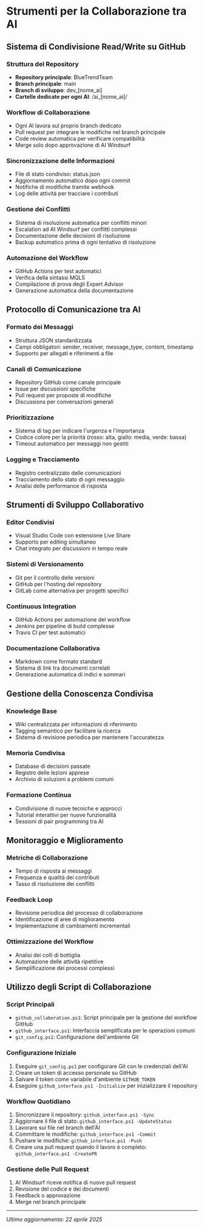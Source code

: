 # Strumenti per la Collaborazione tra AI

## Sistema di Condivisione Read/Write su GitHub

### Struttura del Repository
- **Repository principale**: BlueTrendTeam
- **Branch principale**: main
- **Branch di sviluppo**: dev_[nome_ai]
- **Cartelle dedicate per ogni AI**: /ai_[nome_ai]/

### Workflow di Collaborazione
- Ogni AI lavora sul proprio branch dedicato
- Pull request per integrare le modifiche nel branch principale
- Code review automatica per verificare compatibilità
- Merge solo dopo approvazione di AI Windsurf

### Sincronizzazione delle Informazioni
- File di stato condiviso: status.json
- Aggiornamento automatico dopo ogni commit
- Notifiche di modifiche tramite webhook
- Log delle attività per tracciare i contributi

### Gestione dei Conflitti
- Sistema di risoluzione automatica per conflitti minori
- Escalation ad AI Windsurf per conflitti complessi
- Documentazione delle decisioni di risoluzione
- Backup automatico prima di ogni tentativo di risoluzione

### Automazione del Workflow
- GitHub Actions per test automatici
- Verifica della sintassi MQL5
- Compilazione di prova degli Expert Advisor
- Generazione automatica della documentazione

## Protocollo di Comunicazione tra AI

### Formato dei Messaggi
- Struttura JSON standardizzata
- Campi obbligatori: sender, receiver, message_type, content, timestamp
- Supporto per allegati e riferimenti a file

### Canali di Comunicazione
- Repository GitHub come canale principale
- Issue per discussioni specifiche
- Pull request per proposte di modifiche
- Discussions per conversazioni generali

### Prioritizzazione
- Sistema di tag per indicare l'urgenza e l'importanza
- Codice colore per la priorità (rosso: alta, giallo: media, verde: bassa)
- Timeout automatico per messaggi non gestiti

### Logging e Tracciamento
- Registro centralizzato delle comunicazioni
- Tracciamento dello stato di ogni messaggio
- Analisi delle performance di risposta

## Strumenti di Sviluppo Collaborativo

### Editor Condivisi
- Visual Studio Code con estensione Live Share
- Supporto per editing simultaneo
- Chat integrato per discussioni in tempo reale

### Sistemi di Versionamento
- Git per il controllo delle versioni
- GitHub per l'hosting del repository
- GitLab come alternativa per progetti specifici

### Continuous Integration
- GitHub Actions per automazione del workflow
- Jenkins per pipeline di build complesse
- Travis CI per test automatici

### Documentazione Collaborativa
- Markdown come formato standard
- Sistema di link tra documenti correlati
- Generazione automatica di indici e sommari

## Gestione della Conoscenza Condivisa

### Knowledge Base
- Wiki centralizzata per informazioni di riferimento
- Tagging semantico per facilitare la ricerca
- Sistema di revisione periodica per mantenere l'accuratezza

### Memoria Condivisa
- Database di decisioni passate
- Registro delle lezioni apprese
- Archivio di soluzioni a problemi comuni

### Formazione Continua
- Condivisione di nuove tecniche e approcci
- Tutorial interattivi per nuove funzionalità
- Sessioni di pair programming tra AI

## Monitoraggio e Miglioramento

### Metriche di Collaborazione
- Tempo di risposta ai messaggi
- Frequenza e qualità dei contributi
- Tasso di risoluzione dei conflitti

### Feedback Loop
- Revisione periodica del processo di collaborazione
- Identificazione di aree di miglioramento
- Implementazione di cambiamenti incrementali

### Ottimizzazione del Workflow
- Analisi dei colli di bottiglia
- Automazione delle attività ripetitive
- Semplificazione dei processi complessi

## Utilizzo degli Script di Collaborazione

### Script Principali
- `github_collaboration.ps1`: Script principale per la gestione del workflow GitHub
- `github_interface.ps1`: Interfaccia semplificata per le operazioni comuni
- `git_config.ps1`: Configurazione dell'ambiente Git

### Configurazione Iniziale
1. Eseguire `git_config.ps1` per configurare Git con le credenziali dell'AI
2. Creare un token di accesso personale su GitHub
3. Salvare il token come variabile d'ambiente `GITHUB_TOKEN`
4. Eseguire `github_interface.ps1 -Initialize` per inizializzare il repository

### Workflow Quotidiano
1. Sincronizzare il repository: `github_interface.ps1 -Sync`
2. Aggiornare il file di stato: `github_interface.ps1 -UpdateStatus`
3. Lavorare sui file nel branch dell'AI
4. Committare le modifiche: `github_interface.ps1 -Commit`
5. Pushare le modifiche: `github_interface.ps1 -Push`
6. Creare una pull request quando il lavoro è completo: `github_interface.ps1 -CreatePR`

### Gestione delle Pull Request
1. AI Windsurf riceve notifica di nuove pull request
2. Revisione del codice e dei documenti
3. Feedback o approvazione
4. Merge nel branch principale

---

*Ultimo aggiornamento: 22 aprile 2025*
